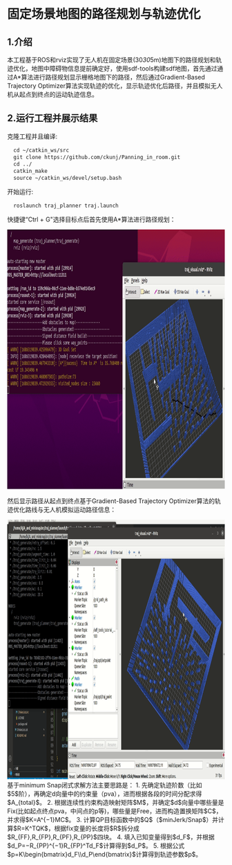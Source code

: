 # 固定场景地图的路径规划与轨迹优化
## 1.介绍
本工程基于ROS和rviz实现了无人机在固定场景(30*30*5m)地图下的路径规划和轨迹优化，地图中障碍物信息提前确定好，使用sdf-tools构建sdf地图，首先通过通过A*算法进行路径规划显示栅格地图下的路径，然后通过Gradient-Based Trajectory Optimizer算法实现轨迹的优化，显示轨迹优化后路径，并且模拟无人机从起点到终点的运动轨迹信息。
## 2.运行工程并展示结果
克隆工程并且编译:
```
  cd ~/catkin_ws/src
  git clone https://github.com/ckunj/Panning_in_room.git
  cd ../
  catkin_make
  source ~/catkin_ws/devel/setup.bash
```
开始运行:
```
  roslaunch traj_planner traj.launch
```
快捷键“Ctrl + G"选择目标点后首先使用A*算法进行路径规划：
<div align=center>
<img src="https://github.com/ckunj/Panning_in_room/blob/master/src/pic/A*_result.gif" width = "900" height = "600">
</div>

然后显示路径从起点到终点基于Gradient-Based Trajectory Optimizer算法的轨迹优化路线与无人机模拟运动路径信息：
<div align=center>
<img src="https://github.com/ckunj/Panning_in_room/blob/master/src/pic/Traj_result.gif" width = "900" height = "600">
</div>
基于minimum Snap闭式求解方法主要思路是：
1. 先确定轨迹阶数（比如$5$阶），再确定d向量中的约束量（pva），进而根据各段的时间分配求得$A_{total}$。
2. 根据连续性约束构造映射矩阵$M$，并确定$d$向量中哪些量是Fix(比如起点终点pva，中间点的p等)，哪些量是Free，进而构造置换矩阵$C$，并求得$K=A^{−1}MC$。
3. 计算QP目标函数中的$Q$（$minJerk/Snap$）并计算$R=K^TQK$，根据fix变量的长度将$R$拆分成$R_{FF},R_{FP},R_{PF},R_{PP}$四块。
4. 填入已知变量得到$d_F$，并根据$d_P=−R_{PP}^{−1}R_{FP}^Td_F$计算得到$d_P$。
5. 根据公式 $p=K\begin{bmatrix}d_F\\d_P\end{bmatrix}$计算得到轨迹参数$p$。